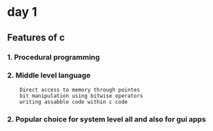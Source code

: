 # day 1

## Features of c

### 1. Procedural programming

### 2. Middle level language
        Direct access to memory through pointes
        bit manipulation using bitwise operators
        writing assabble code within c code

### 2. Popular choice for system level all and also for gui apps
